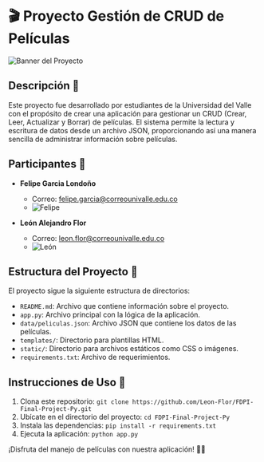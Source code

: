 # 🎬 Proyecto Gestión de CRUD de Películas

![Banner del Proyecto](https://learn.temporal.io/assets/images/banner_python-0d345d125b6892840c54f7e1460c8a5a.png)

## Descripción 🚀
Este proyecto fue desarrollado por estudiantes de la Universidad del Valle con el propósito de crear una aplicación para gestionar un CRUD (Crear, Leer, Actualizar y Borrar) de películas. El sistema permite la lectura y escritura de datos desde un archivo JSON, proporcionando así una manera sencilla de administrar información sobre películas.

## Participantes 👥
- **Felipe Garcia Londoño**
  - Correo: felipe.garcia@correounivalle.edu.co
  - ![Felipe](https://i.pinimg.com/originals/49/3f/a0/493fa0f13970ab3ef29375669f670451.jpg)

- **León Alejandro Flor**
  - Correo: leon.flor@correounivalle.edu.co
  - ![León](https://w7.pngwing.com/pngs/7/618/png-transparent-man-illustration-avatar-icon-fashion-men-avatar-face-fashion-girl-heroes-thumbnail.png)

## Estructura del Proyecto 📂
El proyecto sigue la siguiente estructura de directorios:

- `README.md`: Archivo que contiene información sobre el proyecto.
- `app.py`: Archivo principal con la lógica de la aplicación.
- `data/peliculas.json`: Archivo JSON que contiene los datos de las películas.
- `templates/`: Directorio para plantillas HTML.
- `static/`: Directorio para archivos estáticos como CSS o imágenes.
- `requirements.txt`: Archivo de requerimientos.

## Instrucciones de Uso 📝
1. Clona este repositorio: `git clone https://github.com/Leon-Flor/FDPI-Final-Project-Py.git`
2. Ubícate en el directorio del proyecto: `cd FDPI-Final-Project-Py`
3. Instala las dependencias: `pip install -r requirements.txt`
4. Ejecuta la aplicación: `python app.py`

¡Disfruta del manejo de películas con nuestra aplicación! 🎥✨
